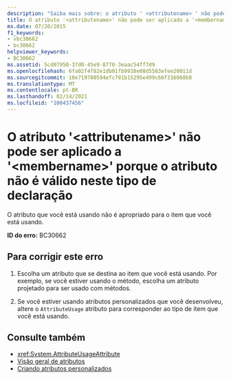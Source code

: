 ```yaml
---
description: "Saiba mais sobre: o atributo ' <attributename> ' não pode ser aplicado a ' <membername> ' porque o atributo não é válido neste tipo de declaração"
title: O atributo '<attributename>' não pode ser aplicado a '<membername>' porque o atributo não é válido neste tipo de declaração
ms.date: 07/20/2015
f1_keywords:
- vbc30662
- bc30662
helpviewer_keywords:
- BC30662
ms.assetid: 5cd07950-37d0-45e9-8770-3eaac54ff7d9
ms.openlocfilehash: 6fa02f4f82e1db01fb9938e08d5583efee20011d
ms.sourcegitcommit: 10e719780594efc781b15295e499c66f316068b8
ms.translationtype: MT
ms.contentlocale: pt-BR
ms.lasthandoff: 02/14/2021
ms.locfileid: "100437456"
---
```

# <a name="attribute-attributename-cannot-be-applied-to-membername-because-the-attribute-is-not-valid-on-this-declaration-type"></a>O atributo '\<attributename>' não pode ser aplicado a '\<membername>' porque o atributo não é válido neste tipo de declaração

O atributo que você está usando não é apropriado para o item que você está usando.  
  
 **ID do erro:** BC30662  
  
## <a name="to-correct-this-error"></a>Para corrigir este erro  
  
1. Escolha um atributo que se destina ao item que você está usando. Por exemplo, se você estiver usando o método, escolha um atributo projetado para ser usado com métodos.  
  
2. Se você estiver usando atributos personalizados que você desenvolveu, altere o `AttributeUsage` atributo para corresponder ao tipo de item que você está usando.  
  
## <a name="see-also"></a>Consulte também

- <xref:System.AttributeUsageAttribute>
- [Visão geral de atributos](../programming-guide/concepts/attributes/index.md)
- [Criando atributos personalizados](../programming-guide/concepts/attributes/creating-custom-attributes.md)
